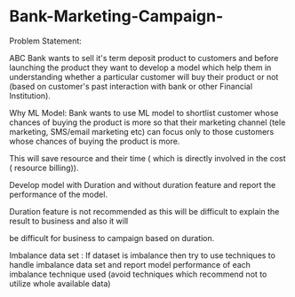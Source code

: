 # Bank-Marketing-Campaign-
Problem Statement:

ABC Bank wants to sell it's term deposit product to customers and before launching the product they want to develop a model which help them in understanding whether a particular customer will buy their product or not (based on customer's past interaction with bank or other Financial Institution).

 

Why ML Model: Bank wants to use ML model to shortlist customer whose chances of buying the product is more so that their marketing channel (tele marketing, SMS/email marketing etc)  can focus only to those customers whose chances of buying the product is more.

This will save resource and their time ( which is directly involved in the cost ( resource billing)).

Develop model with Duration and without duration feature and report the performance of the model.

Duration feature is not recommended as this will be difficult to explain the result to business and also it will

be difficult for business to campaign based on duration.

Imbalance data set : If dataset is imbalance then try to use techniques to handle imbalance data set and report model performance of each imbalance technique used (avoid techniques which recommend not to utilize whole available data)
